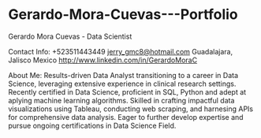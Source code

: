 # Gerardo-Mora-Cuevas---Portfolio

Gerardo Mora Cuevas - Data Scientist

Contact Info:
+523511443449
jerry_gmc8@hotmail.com
Guadalajara, Jalisco Mexico
http://www.linkedin.com/in/GerardoMoraC

About Me:
Results-driven Data Analyst transitioning to a career in Data Science, leveraging extensive experience in clinical research settings. Recently certified in Data Science, proficient in SQL, Python and adept at aplying machine learning algorithms. Skilled in crafting impactful data visualizations using Tableau, conducting web scraping, and harnesing APIs for comprehensive data analysis. Eager to further develop expertise and pursue ongoing certifications in Data Science Field.
